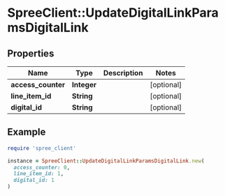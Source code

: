 # SpreeClient::UpdateDigitalLinkParamsDigitalLink

## Properties

| Name | Type | Description | Notes |
| ---- | ---- | ----------- | ----- |
| **access_counter** | **Integer** |  | [optional] |
| **line_item_id** | **String** |  | [optional] |
| **digital_id** | **String** |  | [optional] |

## Example

```ruby
require 'spree_client'

instance = SpreeClient::UpdateDigitalLinkParamsDigitalLink.new(
  access_counter: 0,
  line_item_id: 1,
  digital_id: 1
)
```

